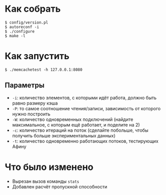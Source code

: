 # Как собрать

    $ config/version.pl
	$ autoreconf -i
	$ ./configure
	$ make -l

# Как запустить

    $ ./memcachetest -h 127.0.0.1:8080

## Параметры

 * `-i`: количество элементов, с которыми идёт работа, должно быть равно размеру кэша
 * `-P`: то самое соотношение чтения/записи, зависимость от которого нужно построить
 * `-W`: количество одновременных подключений (найдите максимальное, с которым ещё работает, и поделите на 2)
 * `-c`: количество итераций на поток (сделайте побольше, чтобы получить больше экспериментальных данных)
 * `-t`: количество одновременно работающих потоков, тестирующих Афину

# Что было изменено

 * Вырезан вызов команды `stats`
 * Добавлен расчёт пропускной способности

